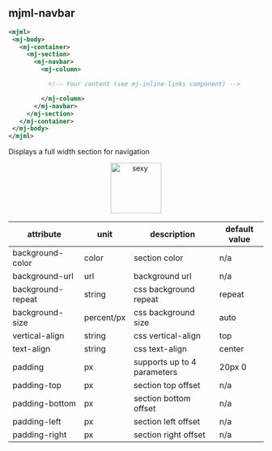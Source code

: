## mjml-navbar

```xml
<mjml>
 <mj-body>
   <mj-container>
     <mj-section>
       <mj-navbar>
         <mj-column>

           <!-- Your content (see mj-inline-links component) -->

         </mj-column>
       </mj-navbar>
     </mj-section>
   </mj-container>
 </mj-body>
</mjml>
```

Displays a full width section for navigation

<p align="center">
  <a href="/try-it-live/navbar"><img width="100px" src="http://imgh.us/TRYITLIVE.svg" alt="sexy" /></a>
</p>

attribute           | unit        | description                    | default value
--------------------|-------------|--------------------------------|---------------
background-color    | color       | section color                  | n/a
background-url      | url         | background url                 | n/a
background-repeat   | string      | css background repeat          | repeat
background-size     | percent/px  | css background size            | auto
vertical-align      | string      | css vertical-align             | top
text-align          | string      | css text-align                 | center
padding             | px          | supports up to 4 parameters    | 20px 0
padding-top         | px          | section top offset             | n/a
padding-bottom      | px          | section bottom offset          | n/a
padding-left        | px          | section left offset            | n/a
padding-right       | px          | section right offset           | n/a
